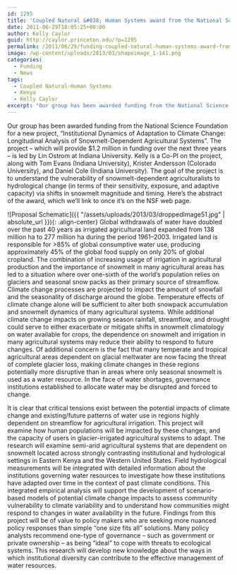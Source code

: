 ```yaml
---
id: 1295
title: 'Coupled Natural &#038; Human Systems award from the National Science Foundation'
date: 2011-06-29T18:05:25+00:00
author: Kelly Caylor
guid: http://caylor.princeton.edu/?p=1295
permalink: /2011/06/29/funding-coupled-natural-human-systems-award-from-the-national-science-foundation/
image: /wp-content/uploads/2013/03/shapeimage_1-141.png
categories:
  - Funding
  - News
tags:
  - Coupled Natural-Human Systems
  - Kenya
  - Kelly Caylor
excerpt: "Our group has been awarded funding from the National Science Foundation for a new project."
---
```

Our group has been awarded funding from the National Science Foundation for a new project, “Institutional Dynamics of Adaptation to Climate Change: Longitudinal Analysis of Snowmelt-Dependent Agricultural Systems”. <!--more--> The project &#8211; which will provide $1.2 million in funding over the next three years &#8211; is led by Lin Ostrom at Indiana University. Kelly is a Co-PI on the project, along with Tom Evans (Indiana University), Krister Andersson (Colorado University), and Daniel Cole (Indiana University). The goal of the project is to understand the vulnerability of snowmelt-dependent agriculturalists to hydrological change (in terms of their sensitivity, exposure, and adaptive capacity) via shifts in snowmelt magnitude and timing. Here’s the abstract of the award, which we’ll link to once it’s on the NSF web page.


![Proposal Schematic]({{ "/assets/uploads/2013/03/droppedImage51.jpg" | absolute_url }}){: .align-center} Global withdrawals of water have doubled over the past 40 years as irrigated agricultural land expanded from 138 million ha to 277 million ha during the period 1961–2003. Irrigated land is responsible for >85% of global consumptive water use, producing approximately 45% of the global food supply on only 20% of global cropland. The combination of increasing usage of irrigation in agricultural production and the importance of snowmelt in many agricultural areas has led to a situation where over one-sixth of the world’s population relies on glaciers and seasonal snow packs as their primary source of streamflow. Climate change processes are projected to impact the amount of snowfall and the seasonality of discharge around the globe. Temperature effects of climate change alone will be sufficient to alter both snowpack accumulation and snowmelt dynamics of many agricultural systems. While additional climate change impacts on growing season rainfall, streamflow, and drought could serve to either exacerbate or mitigate shifts in snowmelt climatology on water available for crops, the dependence on snowmelt and irrigation in many agricultural systems may reduce their ability to respond to future changes. Of additional concern is the fact that many temperate and tropical agricultural areas dependent on glacial meltwater are now facing the threat of complete glacier loss, making climate changes in these regions potentially more disruptive than in areas where only seasonal snowmelt is used as a water resource. In the face of water shortages, governance institutions established to allocate water may be disrupted and forced to change.

It is clear that critical tensions exist between the potential impacts of climate change and existing/future patterns of water use in regions highly dependent on streamflow for agricultural irrigation. This project will examine how human populations will be impacted by these changes, and the capacity of users in glacier-irrigated agricultural systems to adapt. The research will examine semi-arid agricultural systems that are dependent on snowmelt located across strongly contrasting institutional and hydrological settings in Eastern Kenya and the Western United States. Field hydrological measurements will be integrated with detailed information about the institutions governing water resources to investigate how these institutions have adapted over time in the context of past climate conditions. This integrated empirical analysis will support the development of scenario-based models of potential climate change impacts to assess community vulnerability to climate variability and to understand how communities might respond to changes in water availability in the future. Findings from this project will be of value to policy makers who are seeking more nuanced policy responses than simple “one size fits all” solutions. Many policy analysts recommend one-type of governance – such as government or private ownership – as being “ideal” to cope with threats to ecological systems. This research will develop new knowledge about the ways in which institutional diversity can contribute to the effective management of water resources.